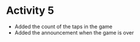 # Activity 5
- Added the count of the taps in the game
- Added the announcement when the game is over
